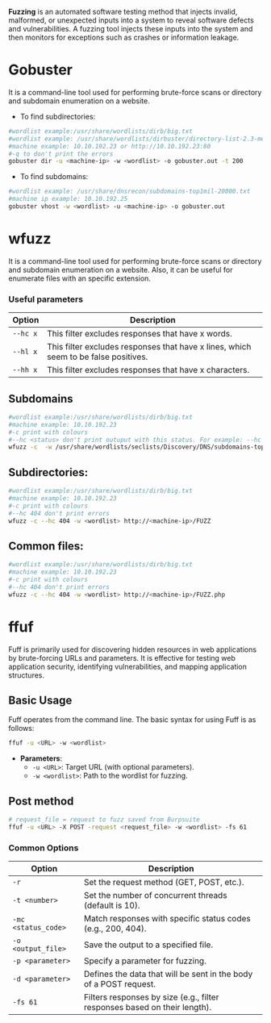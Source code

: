**Fuzzing** is an automated software testing method that injects invalid, malformed, or unexpected inputs into a system to reveal software defects and vulnerabilities. A fuzzing tool injects these inputs into the system and then monitors for exceptions such as crashes or information leakage.
# Gobuster
It is a command-line tool used for performing brute-force scans or directory and subdomain enumeration on a website.
- To find subdirectories:
````bash
#wordlist example:/usr/share/wordlists/dirb/big.txt
#wordlist example: /usr/share/wordlists/dirbuster/directory-list-2.3-medium.txt
#machine example: 10.10.192.23 or http://10.10.192.23:80
#-q to don't print the errors
gobuster dir -u <machine-ip> -w <wordlist> -o gobuster.out -t 200
````

- To find subdomains:
```bash
#wordlist example: /usr/share/dnsrecon/subdomains-top1mil-20000.txt
#machine ip example: 10.10.192.25
gobuster vhost -w <wordlist> -u <machine-ip> -o gobuster.out
````

# wfuzz
It is a command-line tool used for performing brute-force scans or directory and subdomain enumeration on a website. Also, it can be useful for enumerate files with an specific extension.
### Useful parameters
| Option        | Description                                                                                   |
|---------------|-----------------------------------------------------------------------------------------------|
| `--hc x`      | This filter excludes responses that have x words.                                             |
| `--hl x`      | This filter excludes responses that have x lines, which seem to be false positives.           |
| `--hh x`      | This filter excludes responses that have x characters.                                         |


## Subdomains
```bash
#wordlist example:/usr/share/wordlists/dirb/big.txt
#machine example: 10.10.192.23
#-c print with colours
#--hc <status> don't print outuput with this status. For example: --hc 404
wfuzz -c  -w /usr/share/wordlists/seclists/Discovery/DNS/subdomains-top1million-20000.txt  -u http://<machine-ip> -H "Host: FUZZ.<machine-ip>" -t 100
```


## Subdirectories:
```bash
#wordlist example:/usr/share/wordlists/dirb/big.txt
#machine example: 10.10.192.23
#-c print with colours
#--hc 404 don't print errors
wfuzz -c --hc 404 -w <wordlist> http://<machine-ip>/FUZZ
```

## Common files:
```bash
#wordlist example:/usr/share/wordlists/dirb/big.txt
#machine example: 10.10.192.23
#-c print with colours
#--hc 404 don't print errors
wfuzz -c --hc 404 -w <wordlist> http://<machine-ip>/FUZZ.php
```

# ffuf
Fuff is primarily used for discovering hidden resources in web applications by brute-forcing URLs and parameters. It is effective for testing web application security, identifying vulnerabilities, and mapping application structures.

## Basic Usage

Fuff operates from the command line. The basic syntax for using Fuff is as follows:
```bash
ffuf -u <URL> -w <wordlist>
```
- **Parameters**:
    - `-u <URL>`: Target URL (with optional parameters).
    - `-w <wordlist>`: Path to the wordlist for fuzzing.

## Post method

```bash
# request_file = request to fuzz saved from Burpsuite
ffuf -u <URL> -X POST -request <request_file> -w <wordlist> -fs 61
```

### Common Options

| Option              | Description                                                                                       |
|---------------------|---------------------------------------------------------------------------------------------------|
| `-r`                | Set the request method (GET, POST, etc.).                                                          |
| `-t <number>`       | Set the number of concurrent threads (default is 10).                                               |
| `-mc <status_code>` | Match responses with specific status codes (e.g., 200, 404).                                       |
| `-o <output_file>`  | Save the output to a specified file.                                                              |
| `-p <parameter>`    | Specify a parameter for fuzzing.                                                                  |
| `-d <parameter>`    | Defines the data that will be sent in the body of a POST request.                                 |
| `-fs 61`            | Filters responses by size (e.g., filter responses based on their length).                         |
